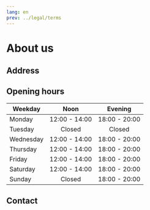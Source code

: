 ```yaml
---
lang: en
prev: ../legal/terms
---
```


# About us

## Address

<RestaurantAddress/>

## Opening hours

| Weekday   | Noon          | Evening       |
| --------- |:-------------:|:-------------:|
| Monday    | 12:00 - 14:00 | 18:00 - 20:00 |
| Tuesday   | Closed        | Closed        |
| Wednesday | 12:00 - 14:00 | 18:00 - 20:00 |
| Thursday  | 12:00 - 14:00 | 18:00 - 20:00 |
| Friday    | 12:00 - 14:00 | 18:00 - 20:00 |
| Saturday  | 12:00 - 14:00 | 18:00 - 20:00 |
| Sunday    | Closed        | 18:00 - 20:00 |

## Contact

<ContactUs/>
